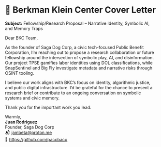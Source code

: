 # 📩 Berkman Klein Center Cover Letter

**Subject:** Fellowship/Research Proposal – Narrative Identity, Symbolic AI, and Memory Traps

Dear BKC Team,

As the founder of Saga Dog Corp, a civic tech-focused Public Benefit Corporation, I’m reaching out to propose a research collaboration or future fellowship around the intersection of symbolic play, AI, and disinformation. Our project TPSE gamifies labor identities using DOL classifications, while SnapSentinel and Big Fly investigate metadata and narrative risks through OSINT tooling.

I believe our work aligns with BKC’s focus on identity, algorithmic justice, and public digital infrastructure. I’d be grateful for the chance to present a research brief or contribute to an ongoing conversation on symbolic systems and civic memory.

Thank you for the important work you lead.

Warmly,  
**Juan Rodriguez**  
Founder, Saga Dog Corp  
📬 jambeta@proton.me  
🔗 https://github.com/pacobaco
